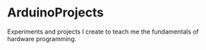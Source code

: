 # ArduinoProjects
Experiments and projects I create to teach me the fundamentals of hardware programming. 
